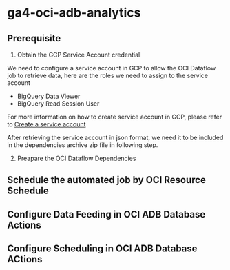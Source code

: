 # ga4-oci-adb-analytics

## Prerequisite

1. Obtain the GCP Service Account credential

We need to configure a service account in GCP to allow the OCI Dataflow job to retrieve data, here are the roles we need to assign to the service account
- BigQuery Data Viewer
- BigQuery Read Session User

For more information on how to create service account in GCP, please refer to
[Create a service account](https://support.google.com/a/answer/7378726?hl=en)

After retrieving the service account in json format, we need it to be included in the dependencies archive zip file in following step.

2. Preapare the OCI Dataflow Dependencies

## Schedule the automated job by OCI Resource Schedule

## Configure Data Feeding in OCI ADB Database Actions

## Configure Scheduling in OCI ADB Database ACtions
